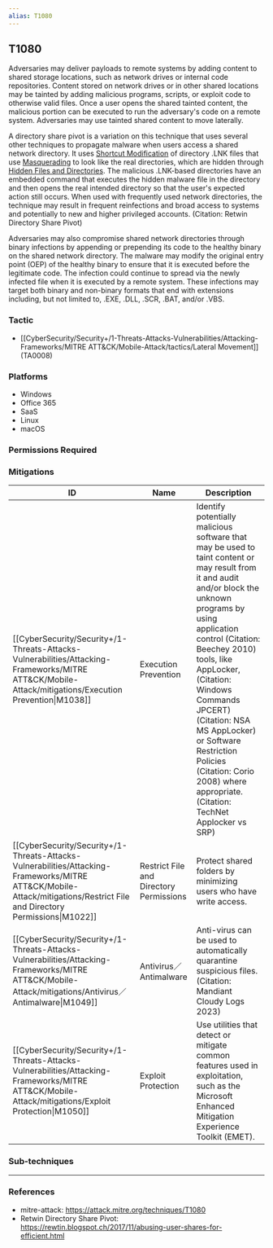 ```yaml
---
alias: T1080
---
```


## T1080


Adversaries may deliver payloads to remote systems by adding content to shared storage locations, such as network drives or internal code repositories. Content stored on network drives or in other shared locations may be tainted by adding malicious programs, scripts, or exploit code to otherwise valid files. Once a user opens the shared tainted content, the malicious portion can be executed to run the adversary's code on a remote system. Adversaries may use tainted shared content to move laterally.

A directory share pivot is a variation on this technique that uses several other techniques to propagate malware when users access a shared network directory. It uses [Shortcut Modification](https://attack.mitre.org/techniques/T1547/009) of directory .LNK files that use [Masquerading](https://attack.mitre.org/techniques/T1036) to look like the real directories, which are hidden through [Hidden Files and Directories](https://attack.mitre.org/techniques/T1564/001). The malicious .LNK-based directories have an embedded command that executes the hidden malware file in the directory and then opens the real intended directory so that the user's expected action still occurs. When used with frequently used network directories, the technique may result in frequent reinfections and broad access to systems and potentially to new and higher privileged accounts. (Citation: Retwin Directory Share Pivot)

Adversaries may also compromise shared network directories through binary infections by appending or prepending its code to the healthy binary on the shared network directory. The malware may modify the original entry point (OEP) of the healthy binary to ensure that it is executed before the legitimate code. The infection could continue to spread via the newly infected file when it is executed by a remote system. These infections may target both binary and non-binary formats that end with extensions including, but not limited to, .EXE, .DLL, .SCR, .BAT, and/or .VBS.


### Tactic
- [[CyberSecurity/Security+/1-Threats-Attacks-Vulnerabilities/Attacking-Frameworks/MITRE ATT&CK/Mobile-Attack/tactics/Lateral Movement]] (TA0008)

### Platforms
- Windows
- Office 365
- SaaS
- Linux
- macOS

### Permissions Required

### Mitigations

| ID | Name | Description |
| --- | --- | --- |
| [[CyberSecurity/Security+/1-Threats-Attacks-Vulnerabilities/Attacking-Frameworks/MITRE ATT&CK/Mobile-Attack/mitigations/Execution Prevention\|M1038]] | Execution Prevention | Identify potentially malicious software that may be used to taint content or may result from it and audit and/or block the unknown programs by using application control (Citation: Beechey 2010) tools, like AppLocker, (Citation: Windows Commands JPCERT) (Citation: NSA MS AppLocker) or Software Restriction Policies (Citation: Corio 2008) where appropriate. (Citation: TechNet Applocker vs SRP) |
| [[CyberSecurity/Security+/1-Threats-Attacks-Vulnerabilities/Attacking-Frameworks/MITRE ATT&CK/Mobile-Attack/mitigations/Restrict File and Directory Permissions\|M1022]] | Restrict File and Directory Permissions | Protect shared folders by minimizing users who have write access. |
| [[CyberSecurity/Security+/1-Threats-Attacks-Vulnerabilities/Attacking-Frameworks/MITRE ATT&CK/Mobile-Attack/mitigations/Antivirus／Antimalware\|M1049]] | Antivirus／Antimalware | Anti-virus can be used to automatically quarantine suspicious files.(Citation: Mandiant Cloudy Logs 2023) |
| [[CyberSecurity/Security+/1-Threats-Attacks-Vulnerabilities/Attacking-Frameworks/MITRE ATT&CK/Mobile-Attack/mitigations/Exploit Protection\|M1050]] | Exploit Protection | Use utilities that detect or mitigate common features used in exploitation, such as the Microsoft Enhanced Mitigation Experience Toolkit (EMET). |

### Sub-techniques


---
### References

- mitre-attack: https://attack.mitre.org/techniques/T1080
- Retwin Directory Share Pivot: https://rewtin.blogspot.ch/2017/11/abusing-user-shares-for-efficient.html
